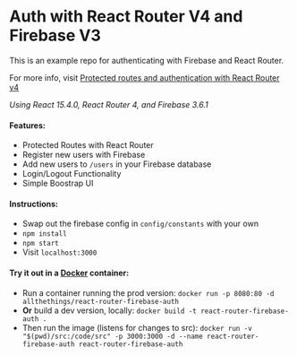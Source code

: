 # Auth with React Router V4 and Firebase V3
This is an example repo for authenticating with Firebase and React Router.

For more info, visit [Protected routes and authentication with React Router v4](https://tylermcginnis.com/react-router-protected-routes-authentication/)

*Using React 15.4.0, React Router 4, and Firebase 3.6.1*

#### Features:
* Protected Routes with React Router
* Register new users with Firebase
* Add new users to ```/users``` in your Firebase database
* Login/Logout Functionality
* Simple Boostrap UI

#### Instructions:
* Swap out the firebase config in ```config/constants``` with your own
* ```npm install```
* ```npm start```
* Visit ```localhost:3000```

#### Try it out in a [Docker](https://www.docker.com/) container:
* Run a container running the prod version: `docker run -p 8080:80 -d allthethings/react-router-firebase-auth`
* **Or** build a dev version, locally: `docker build -t react-router-firebase-auth .`
* Then run the image (listens for changes to src): `docker run -v "$(pwd)/src:/code/src" -p 3000:3000 -d --name react-router-firebase-auth react-router-firebase-auth`

